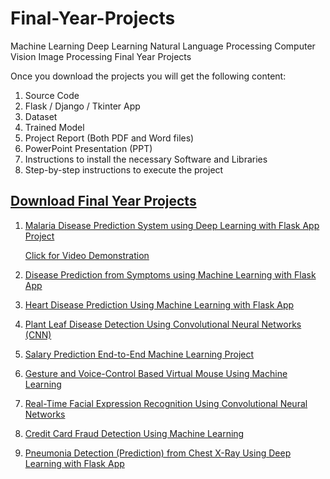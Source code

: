# Final-Year-Projects
Machine Learning Deep Learning Natural Language Processing Computer Vision Image Processing Final Year Projects

Once you download the projects you will get the following content:

1. Source Code
2. Flask / Django / Tkinter App
3. Dataset
4. Trained Model
5. Project Report (Both PDF and Word files)
6. PowerPoint Presentation (PPT)
7. Instructions to install the necessary Software and Libraries
8. Step-by-step instructions to execute the project



## [Download Final Year Projects](https://vtupulse.com/)

1. [Malaria Disease Prediction System using Deep Learning with Flask App Project](https://vtupulse.com/product/malaria-disease-prediction-system-using-deep-learning-with-flask-app-project/)

   [Click for Video Demonstration](https://youtu.be/_2pubt2NKwg)

4. [Disease Prediction from Symptoms using Machine Learning with Flask App](https://vtupulse.com/product/disease-prediction-from-symptoms-using-machine-learning-with-flask-app-project/)

5. [Heart Disease Prediction Using Machine Learning with Flask App](https://vtupulse.com/product/heart-disease-prediction-with-flask-app-using-machine-learning-project/)

6. [Plant Leaf Disease Detection Using Convolutional Neural Networks (CNN)](https://vtupulse.com/product/plant-leaf-disease-detection-project-source-code/)

7. [Salary Prediction End-to-End Machine Learning Project](https://vtupulse.com/product/salary-prediction-end-to-end-machine-learning-project-source-code/)

8. [Gesture and Voice-Control Based Virtual Mouse Using Machine Learning](https://vtupulse.com/product/gesture-and-voice-control-based-virtual-mouse-project/)

9. [Real-Time Facial Expression Recognition Using Convolutional Neural Networks](https://vtupulse.com/product/facial-expression-recognition-using-cnn-final-year-project/)

10. [Credit Card Fraud Detection Using Machine Learning](https://vtupulse.com/product/credit-card-fraud-detection-using-machine-learning-project/)

11. [Pneumonia Detection (Prediction) from Chest X-Ray Using Deep Learning with Flask App](https://vtupulse.com/product/pneumonia-detection-from-chest-x-ray-with-flask-app-deep-learning-project/)
